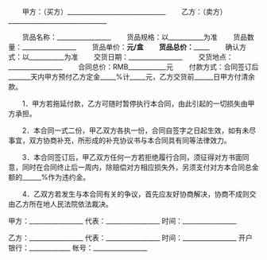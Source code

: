 
 


　　甲方：（买方）_______________________________
　　乙方：（卖方）_______________________________


　　货品名称：_________________
　　货品规格：以___________为准
　　货品数量：_________________
　　货品单价：____________元/盒
　　货品总价：_________________
　　确认方式：以___________为准
　　交货日期：_________________
　　交货地点：_________________
　　合同总价：RMB____________元
　　付款方式：合同签订后_______天内甲方预付乙方定金_____%计_____元，乙方交货前______日甲方付清余款。


　　1．甲方若拖延付款，乙方可随时暂停执行本合同，由此引起的一切损失由甲方承担。


　　2．本合同一式二份，甲乙双方各执一份，合同自签字之日起生效，如有未尽事宜，双方协商补充，所形成的补充协议书与本合同具有同等法律效力。


　　3．本合同签订后，甲乙双方任何一方若拒绝履行合同，须征得对方书面同意，同时在合同终止后一周内，除赔偿对方相应损失外，另须支付对方本合同总金额的______%作为违约金。


　　4．乙双方若发生与本合同有关的争议，首先应友好协商解决，协商不成则交由乙方所在地人民法院依法裁决。


 


甲方：_________________
代表：_________________
时间：_________________


乙方：_________________
代表：_________________
时间：_________________
开户银行：_____________
帐号：_________________
 


 

 
 
 
 
 
  


  
 

  


  


  
 
 
 
 

